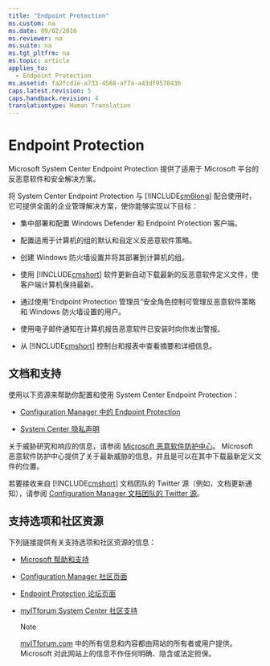 ```yaml
---
title: "Endpoint Protection"
ms.custom: na
ms.date: 09/02/2016
ms.reviewer: na
ms.suite: na
ms.tgt_pltfrm: na
ms.topic: article
applies_to: 
  - Endpoint Protection
ms.assetid: fa2fcd1e-a733-4568-af7a-a43df957043b
caps.latest.revision: 5
caps.handback.revision: 4
translationtype: Human Translation
---
```

# Endpoint Protection
Microsoft System Center Endpoint Protection 提供了适用于 Microsoft 平台的反恶意软件和安全解决方案。  
  
 将 System Center Endpoint Protection 与 [!INCLUDE[cm6long](../LocTest/includes/cm6long_md.md)] 配合使用时，它可提供全面的企业管理解决方案，使你能够实现以下目标：  
  
-   集中部署和配置 Windows Defender 和 Endpoint Protection 客户端。  
  
-   配置适用于计算机的组的默认和自定义反恶意软件策略。  
  
-   创建 Windows 防火墙设置并将其部署到计算机的组。  
  
-   使用 [!INCLUDE[cmshort](../LocTest/includes/cmshort_md.md)] 软件更新自动下载最新的反恶意软件定义文件，使客户端计算机保持最新。  
  
-   通过使用“Endpoint Protection 管理员”安全角色控制可管理反恶意软件策略和 Windows 防火墙设置的用户。  
  
-   使用电子邮件通知在计算机报告恶意软件已安装时向你发出警报。  
  
-   从 [!INCLUDE[cmshort](../LocTest/includes/cmshort_md.md)] 控制台和报表中查看摘要和详细信息。  
  
## 文档和支持  
 使用以下资源来帮助你配置和使用 System Center Endpoint Protection：  
  
-   [Configuration Manager 中的 Endpoint Protection](https://technet.microsoft.com/library/mt634331.aspx)  
  
-   [System Center 隐私声明](http://www.microsoft.com/privacystatement/en-us/SystemCenter2012R2/Default.aspx#tilepspSystemCenter2012R2EndpointProtectionModule)  
  
 关于威胁研究和响应的信息，请参阅 [Microsoft 恶意软件防护中心](http://go.microsoft.com/fwlink/?LinkID=83018)。 Microsoft 恶意软件防护中心提供了关于最新威胁的信息，并且是可以在其中下载最新定义文件的位置。  
  
 若要接收来自 [!INCLUDE[cmshort](../LocTest/includes/cmshort_md.md)] 文档团队的 Twitter 源（例如，文档更新通知），请参阅 [Configuration Manager 文档团队的 Twitter 源](http://go.microsoft.com/fwlink/p/?LinkId=191940)。  
  
## 支持选项和社区资源  
 下列链接提供有关支持选项和社区资源的信息：  
  
-   [Microsoft 帮助和支持](http://go.microsoft.com/fwlink/?LinkId=191943)  
  
-   [Configuration Manager 社区页面](http://go.microsoft.com/fwlink/?LinkId=243070)  
  
-   [Endpoint Protection 论坛页面](http://go.microsoft.com/fwlink/?LinkId=242861)  
  
-   [myITforum System Center 社区支持](http://go.microsoft.com/fwlink/?LinkId=191947)  
  
    > [!NOTE]  
    >  [myITforum.com](http://go.microsoft.com/fwlink/?LinkId=191947) 中的所有信息和内容都由网站的所有者或用户提供。 Microsoft 对此网站上的信息不作任何明确、隐含或法定担保。